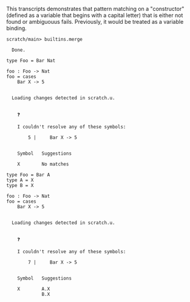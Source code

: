 This transcripts demonstrates that pattern matching on a "constructor" (defined as a variable that begins with a capital
letter) that is either not found or ambiguouus fails. Previously, it would be treated as a variable binding.

``` ucm
scratch/main> builtins.merge

  Done.
```

``` unison :error
type Foo = Bar Nat

foo : Foo -> Nat
foo = cases
    Bar X -> 5
```

``` ucm :added-by-ucm

  Loading changes detected in scratch.u.


    ❓
    
    I couldn't resolve any of these symbols:
    
        5 |     Bar X -> 5
    
    
    Symbol   Suggestions
             
    X        No matches
```

``` unison :error
type Foo = Bar A
type A = X
type B = X

foo : Foo -> Nat
foo = cases
    Bar X -> 5
```

``` ucm :added-by-ucm

  Loading changes detected in scratch.u.


    ❓
    
    I couldn't resolve any of these symbols:
    
        7 |     Bar X -> 5
    
    
    Symbol   Suggestions
             
    X        A.X
             B.X
```
